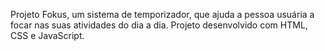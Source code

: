 Projeto Fokus, um sistema de temporizador, que ajuda a pessoa usuária a focar nas suas atividades do dia a dia. Projeto desenvolvido com HTML, CSS e JavaScript. 
